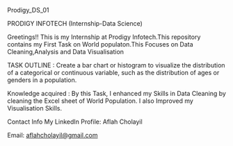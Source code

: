 Prodigy_DS_01

PRODIGY INFOTECH (Internship-Data Science)

Greetings!! This is my Internship at Prodigy Infotech.This repository contains my First Task on World populaton.This Focuses on Data Cleaning,Analysis and Data Visualisation

TASK OUTLINE : Create a bar chart or histogram to visualize the distribution of a categorical or continuous variable, such as the distribution of ages or genders in a population.

Knowledge acquired : By this Task, I enhanced my Skills in Data Cleaning by cleaning the Excel sheet of World Population. I also Improved my Visualisation Skills.

Contact Info My LinkedIn Profile: Aflah Cholayil

Email: aflahcholayil@gmail.com
